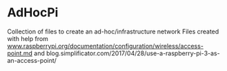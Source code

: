 # AdHocPi
Collection of files to create an ad-hoc/infrastructure network
Files created with help from www.raspberrypi.org/documentation/configuration/wireless/access-point.md
and blog.simplificator.com/2017/04/28/use-a-raspberry-pi-3-as-an-access-point/
